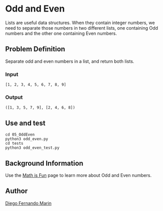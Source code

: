 # Odd and Even

Lists are useful data structures. When they contain integer numbers, we need to separate those numbers in two different lists, one containing Odd numbers and the other one containing Even numbers.

## Problem Definition

Separate odd and even numbers in a list, and return both lists.

### Input

    [1, 2, 3, 4, 5, 6, 7, 8, 9]

### Output

    ([1, 3, 5, 7, 9], [2, 4, 6, 8])

## Use and test

    cd 05_OddEven
    python3 odd_even.py
    cd tests
    python3 odd_even_test.py

## Background Information

Use the [Math is Fun](https://www.mathsisfun.com/numbers/even-odd.html) page to learn more about Odd and Even numbers.

## Author

[Diego Fernando Marin](https://github.com/dfmarin)


